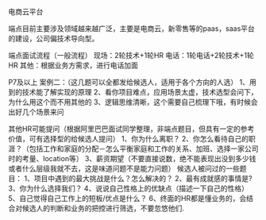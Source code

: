 电商云平台

端点目前主要涉及领域越来越广泛，主要是电商云，新零售等的paas，saas平台的建设，公司偏技术导向型。



端点面试流程（一般流程）
现场：2轮技术+1轮HR
电话：1轮电话+2轮技术+1轮HR
其他：根据业务方需求，进行电话加面



P7及以上
案例二：（这几题可以全都发给候选人，适用于各个方向的人选）
1、用到的技术能了解实现的原理
2、看你项目难点，应用场景太虚，技术选型会问下，为什么用这个而不用其他的
3、逻辑思维清晰，这个需要自己梳理下哦，有时候会出好几个场景来问

其他HR可能提问（根据阿里巴巴面试同学整理，非端点题目，但具有一定的参考价值，可有选择型的给候选人提问）
1、你为什么离职？
2、你怎么看待自己的职涯？（包括工作和家庭的分配－怎么平衡家庭和工作的关系、加班、选择一家公司时的考量、location等）
3、薪资期望（不要直接说数，绝不能表现出没到多少钱或者什么层级我就不去，这是味道问题不是能力问题）
候选人被问过的一些题目：
1、项目中遇到的最大挑战是什么？怎么解决的？
2、最有成就感的事情是?
3、你为什么选择我们？
4、说说自己性格上的优缺点（描述一下自己的性格）
5、自己觉得自己工作上的短板/优点是什么？
6、终面的HR都是懂业务的，会结合对候选人的判断和业务的把控进行筛选，不要忽悠他们.




